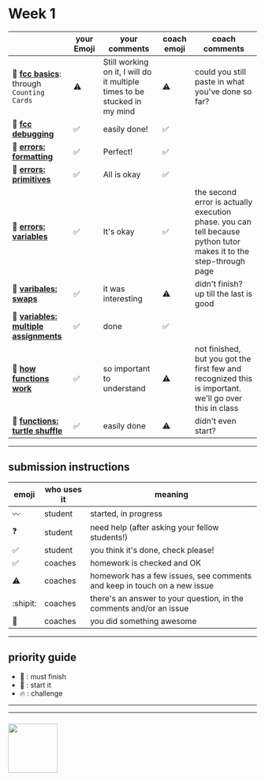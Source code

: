 # Week 1

|  | your Emoji | your comments | coach emoji | coach comments |
| --- | --- | --- | --- | --- |
| :seedling: __[fcc basics](./fcc-basic-js-pt-1.md)__: through ```Counting Cards``` | ⚠️ | Still working on it, I will do it multiple times to be stucked in my mind | :warning: | could you still paste in what you've done so far? |
| :dash: __[fcc debugging](./fcc-debugging.md)__ | ✅ | easily done! | :white_check_mark: | |
| :seedling: __[errors: formatting](./jl-errors-formatting.md)__ | ✅ | Perfect! | :white_check_mark: | |
| :seedling: __[errors: primitives](./jl-errors-primitive-types.md)__ | ✅ | All is okay | :white_check_mark: | |
| :seedling: __[errors: variables](./jl-errors-variables.md)__ | ✅ | It's okay | :white_check_mark: | the second error is actually execution phase. you can tell because python tutor makes it to the step-through page |
| :seedling: __[varibales: swaps](./jl-variables-swaps.md)__ | ✅ | it was interesting | :warning: | didn't finish? up till the last is good |
| :dash: __[variables: multiple assignments](./jl-variables-multiple.md)__ | ✅ | done | :white_check_mark: | |
| :seedling: __[how functions work](./jl-functions.md)__ | ✅ | so important to understand | :warning: | not finished, but you got the first few and recognized this is important.  we'll go over this in class |
| :dash: __[functions: turtle shuffle](./jl-turtle-shuffle.md)__ | ✅ | easily done | :warning: | didn't even start? |

---


## submission instructions

| emoji | who uses it | meaning |
| --- | --- | --- |
|  :wavy_dash: | student | started, in progress  | 
| :question: | student | need help (after asking your fellow students!) | 
| :white_check_mark: | student | you think it's done, check please! | 
| :white_check_mark: | coaches | homework is checked and OK |
| :warning: | coaches | homework has a few issues, see comments and keep in touch on a new issue |
| :shipit: | coaches | there's an answer to your question, in the comments and/or an issue  | 
| :star2: | coaches | you did something awesome |

---

## priority guide

* :seedling: : must finish
* :dash: : start it
* :fire: : challenge

___
___
### <a href="https://hackyourfuture.be" target="_blank"><img src="https://pbs.twimg.com/profile_images/984474625009741824/Bs_qKx6-_400x400.jpg" width="100" height="100"></img></a>

